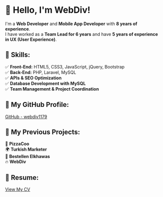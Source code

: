 # 👋 Hello, I'm WebDiv!  
I'm a **Web Developer** and **Mobile App Developer** with **8 years of experience**.  
I have worked as a **Team Lead for 6 years** and have **5 years of experience in UX (User Experience)**.  

## 🚀 Skills:
✅ **Front-End:** HTML5, CSS3, JavaScript, jQuery, Bootstrap  
✅ **Back-End:** PHP, Laravel, MySQL  
✅ **APIs & SEO Optimization**  
✅ **Database Development with MySQL**  
✅ **Team Management & Project Coordination**  

## 🔗 My GitHub Profile:
[GitHub - webdiv1179](https://github.com/webdiv1179)  

## 🌟 My Previous Projects:
🍕 **PizzaCoo**  
🌍 **Turkish Marketer**  
🛒 **Bestellen Elkhawas**  
🔥 **WebDiv**  

## 📄 Resume:
[View My CV](#)  
